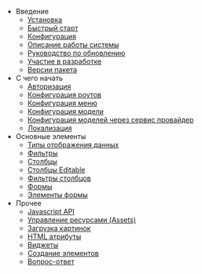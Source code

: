 - Введение
    - [Установка](installation)
    - [Быстрый старт](fast_start)
    - [Конфигурация](configuration)
    - [Описание работы системы](global)
    - [Руководство по обновлению](update)
    - [Участие в разработке](contributions)
    - [Версии пакета](releases)
- C чего начать
    - [Авторизация](authentication)
    - [Конфигурация роутов](routes_configuration)
    - [Конфигурация меню](menu_configuration)
    - [Конфигурация модели](model_configuration)
    - [Конфигурация моделей через сервис провайдер](model_configuration_section)
    - [Локализация](localization)
- Основные элементы
    - [Типы отображения данных](displays)
    - [Фильтры](filters)
    - [Столбцы](columns)
    - [Столбцы Editable](columns_editable)
    - [Фильтры столбцов](columnfilters)
    - [Формы](form)
    - [Элементы формы](form-element)
- Прочее
    - [Javascript API](javascript)
    - [Управление ресурсами (Assets)](assets)
    - [Загрузка картинок](image_upload)
    - [HTML атрибуты](html_attributes)
    - [Виджеты](widgets)
    - [Создание элементов](extend)
    - [Вопрос-ответ](faq)